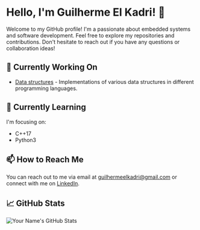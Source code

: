 # Hello, I'm Guilherme El Kadri! 👋

Welcome to my GitHub profile! I'm a passionate about embedded systems and software development.
Feel free to explore my repositories and contributions. Don't hesitate to reach out if you have any questions or collaboration ideas!

## 🔭 Currently Working On

- [Data structures](https://github.com/guilhermeelkadri/data_structures) - Implementations of various data structures in different programming languages.

## 🌱 Currently Learning

I'm focusing on:

- C++17
- Python3

## 📫 How to Reach Me

You can reach out to me via email at [guilhermeelkadri@gmail.com](mailto:guilhermeelkadri@gmail.com) or connect with me on [LinkedIn](https://www.linkedin.com/in/guilherme-el-kadri-ribeiro-634247133/).

## 📈 GitHub Stats

![Your Name's GitHub Stats](https://github-readme-stats.vercel.app/api?username=guilhermeelkadri&show_icons=true&theme=dark)
